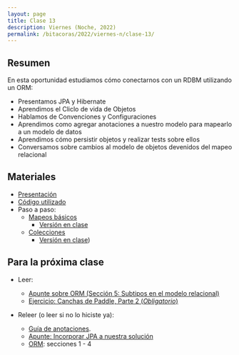 ```yaml
---
layout: page
title: Clase 13
description: Viernes (Noche, 2022)
permalink: /bitacoras/2022/viernes-n/clase-13/
---
```


## Resumen

En esta oportunidad estudiamos cómo conectarnos con un RDBM utilizando un ORM:

- Presentamos JPA y Hibernate
- Aprendimos el Cliclo de vida de Objetos
- Hablamos de Convenciones y Configuraciones
- Aprendimos como agregar anotaciones a nuestro modelo para mapearlo a un modelo de datos
- Aprendimos cómo persistir objetos y realizar tests sobre ellos
- Conversamos sobre cambios al modelo de objetos devenidos del mapeo relacional

## Materiales

- [Presentación](https://docs.google.com/presentation/d/1dfOoL63ZSaUGCPCGBaUOOhcDEqICEdVo-7h6Y9ZT0To/edit#slide=id.g35f391192_00)
- [Código utilizado](https://github.com/dds-utn/jpa-proof-of-concept-template/tree/futbol)
- Paso a paso:
   - [Mapeos básicos](https://github.com/dds-utn/jpa-proof-of-concept-template/blob/futbol/README.md)
      - [Versión en clase](https://github.com/dds-utn/jpa-proof-of-concept-template/tree/futbol-en-clase-2022-08-26)
   - [Colecciones](https://github.com/dds-utn/jpa-proof-of-concept-template/blob/futbol-extendido/README.md#parte-2-extensiones)
      - [Versión en clase](https://github.com/dds-utn/jpa-proof-of-concept-template/tree/futbol-en-clase-2021-08-26))


## Para la próxima clase

- Leer:
   - [Apunte sobre ORM (Sección 5: Subtipos en el modelo relacional)](https://docs.google.com/document/d/1YLmp9vMnSzKg2emt3Bx564Tf1CLalShPc98Z8nCoi7s)
   - [Ejercicio: Canchas de Paddle, Parte 2 (_Obligatorio_)](https://docs.google.com/document/d/1UpZX9jNuptO9fTHf-945gjelpDc4e7o-jV3GYHA3k80)

- Releer (o leer si no lo hiciste ya):
  - [Guía de anotaciones](https://docs.google.com/document/d/1jWtehhVCFYECKvpdcCxnEgWZFCv2fR2WPyUJSoiX3II/edit#heading=h.r09lefmcufkn).
  - [Apunte: Incorporar JPA a nuestra solución](https://docs.google.com/document/d/1dYvrVLRbFE9qwuKj5biz9oRBaRzj-K6ujIKOXNan02s/edit?ts=57e1f2b8#heading=h.kkyach7i1h8n)
  - [ORM](https://docs.google.com/document/d/1YLmp9vMnSzKg2emt3Bx564Tf1CLalShPc98Z8nCoi7s/edit): secciones 1 - 4
